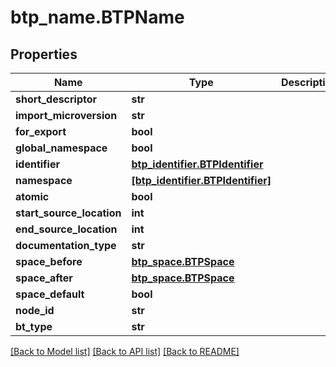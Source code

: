 # btp_name.BTPName

## Properties
Name | Type | Description | Notes
------------ | ------------- | ------------- | -------------
**short_descriptor** | **str** |  | [optional] 
**import_microversion** | **str** |  | [optional] 
**for_export** | **bool** |  | [optional] 
**global_namespace** | **bool** |  | [optional] 
**identifier** | [**btp_identifier.BTPIdentifier**](BTPIdentifier.md) |  | [optional] 
**namespace** | [**[btp_identifier.BTPIdentifier]**](BTPIdentifier.md) |  | [optional] 
**atomic** | **bool** |  | [optional] 
**start_source_location** | **int** |  | [optional] 
**end_source_location** | **int** |  | [optional] 
**documentation_type** | **str** |  | [optional] 
**space_before** | [**btp_space.BTPSpace**](BTPSpace.md) |  | [optional] 
**space_after** | [**btp_space.BTPSpace**](BTPSpace.md) |  | [optional] 
**space_default** | **bool** |  | [optional] 
**node_id** | **str** |  | [optional] 
**bt_type** | **str** |  | [optional] 

[[Back to Model list]](../README.md#documentation-for-models) [[Back to API list]](../README.md#documentation-for-api-endpoints) [[Back to README]](../README.md)


